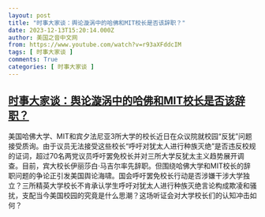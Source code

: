 ```yaml
---
layout: post
title: "时事大家谈：舆论漩涡中的哈佛和MIT校长是否该辞职？"
date: 2023-12-13T15:20:14.000Z
author: 美国之音中文网
from: https://www.youtube.com/watch?v=r93aXFddcIM
tags: [ 时事大家谈 ]
comments: True
categories: [ 时事大家谈 ]
---
```

<!--1702480814000-->
[时事大家谈：舆论漩涡中的哈佛和MIT校长是否该辞职？](https://www.youtube.com/watch?v=r93aXFddcIM)
------

<div>
美国哈佛大学、MIT和宾夕法尼亚3所大学的校长近日在众议院就校园“反犹”问题接受质询。由于议员无法接受这些校长“呼吁对犹太人进行种族灭绝”是否违反校规的证词，超过70名两党议员呼吁罢免校长并对三所大学反犹太主义趋势展开调查。目前，宾大校长伊丽莎白·马吉尔率先辞职。但围绕哈佛大学和MIT校长的辞职问题的争论正引发美国舆论海啸。国会呼吁罢免校长行动是否涉嫌干涉大学独立？三所精英大学校长不肯承认学生呼吁对犹太人进行种族灭绝言论构成欺凌和骚扰，支配当今美国校园的究竟是什么思潮？这场听证会对大学校长们的认知冲击如何？
</div>
